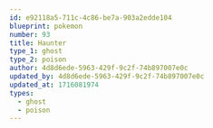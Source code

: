 ```yaml
---
id: e92118a5-711c-4c86-be7a-903a2edde104
blueprint: pokemon
number: 93
title: Haunter
type_1: ghost
type_2: poison
author: 4d8d6ede-5963-429f-9c2f-74b897007e0c
updated_by: 4d8d6ede-5963-429f-9c2f-74b897007e0c
updated_at: 1716081974
types:
  - ghost
  - poison
---
```

